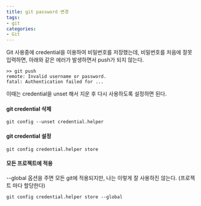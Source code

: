 ```yaml
---
title: git password 변경
tags:
- git
categories:
- Git
---
```


Git 사용중에 credential을 이용하여 비밀번호를 저장했는데, 비밀번호를 처음에 잘못 입력하면, 아래와 같은 에러가 발생하면서 push가 되지 않는다.

```
>> git push
remote: Invalid username or password.
fatal: Authentication failed for ...
```

이때는 credential을 unset 해서 지운 후 다시 사용하도록 설정하면 된다.

#### git credential 삭제

```
git config --unset credential.helper
```

#### git credential 설정

```
git config credential.helper store
```

#### 모든 프로젝트에 적용
--global 옵션을 주면 모든 git에 적용되지만, 나는 이렇게 잘 사용하진 않는다. (프로젝트 마다 할당한다)   
```
git config credential.helper store --global
```

